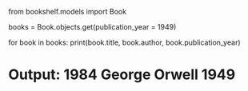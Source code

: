 from bookshelf.models import Book

books = Book.objects.get(publication_year = 1949)

for book in books:
    print(book.title, book.author, book.publication_year)

# Output: 1984 George Orwell 1949